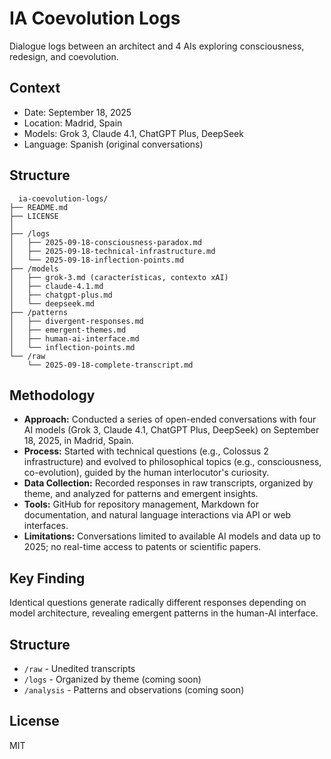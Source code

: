# IA Coevolution Logs

Dialogue logs between an architect and 4 AIs exploring consciousness, redesign, and coevolution.

## Context
- Date: September 18, 2025
- Location: Madrid, Spain
- Models: Grok 3, Claude 4.1, ChatGPT Plus, DeepSeek
- Language: Spanish (original conversations)

## Structure

``` 
  ia-coevolution-logs/
├── README.md
├── LICENSE
│
├── /logs
│   ├── 2025-09-18-consciousness-paradox.md
│   ├── 2025-09-18-technical-infrastructure.md
│   └── 2025-09-18-inflection-points.md
├── /models
│   ├── grok-3.md (características, contexto xAI)
│   ├── claude-4.1.md
│   ├── chatgpt-plus.md
│   └── deepseek.md
├── /patterns
│   ├── divergent-responses.md
│   ├── emergent-themes.md
│   ├── human-ai-interface.md
│   └── inflection-points.md
└── /raw
    └── 2025-09-18-complete-transcript.md
``` 
## Methodology
- **Approach:** Conducted a series of open-ended conversations with four AI models (Grok 3, Claude 4.1, ChatGPT Plus, DeepSeek) on September 18, 2025, in Madrid, Spain.
- **Process:** Started with technical questions (e.g., Colossus 2 infrastructure) and evolved to philosophical topics (e.g., consciousness, co-evolution), guided by the human interlocutor's curiosity.
- **Data Collection:** Recorded responses in raw transcripts, organized by theme, and analyzed for patterns and emergent insights.
- **Tools:** GitHub for repository management, Markdown for documentation, and natural language interactions via API or web interfaces.
- **Limitations:** Conversations limited to available AI models and data up to 2025; no real-time access to patents or scientific papers.

## Key Finding
Identical questions generate radically different responses depending on model architecture, revealing emergent patterns in the human-AI interface.

## Structure
- `/raw` - Unedited transcripts
- `/logs` - Organized by theme (coming soon)
- `/analysis` - Patterns and observations (coming soon)

## License
MIT
